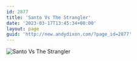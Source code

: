 ```yaml
---
id: 2877
title: 'Santo Vs The Strangler'
date: '2023-03-17T13:45:34+00:00'
layout: page
guid: 'http://new.andydixon.com/?page_id=2877'
---
```


![Santo Vs The Strangler](https://i0.wp.com/assets.g8x2.ldn.idrivee2-23.com/posters/Santo%20Vs%20The%20Strangler%2001.jpg?w=1200&ssl=1 "Santo Vs The Strangler")